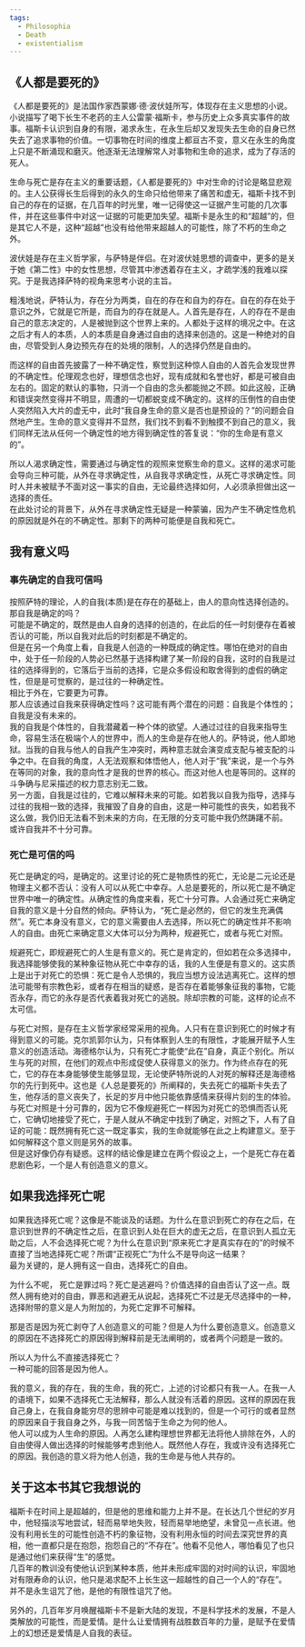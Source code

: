 ```yaml
---
tags:
  - Philosophia
  - Death
  - existentialism
---
```



## 《人都是要死的》

《人都是要死的》是法国作家西蒙娜·德·波伏娃所写，体现存在主义思想的小说。小说描写了喝下长生不老药的主人公雷蒙·福斯卡，参与历史上众多真实事件的故事。福斯卡认识到自身的有限，渴求永生，在永生后却又发现失去生命的自身已然失去了追求事物的价值。一切事物在时间的维度上都亘古不变，意义在永生的角度上只是不断涌现和磨灭。他逐渐无法理解常人对事物和生命的追求，成为了存活的死人。     

生命与死亡是存在主义的重要话题，《人都是要死的》中对生命的讨论是略显悲观的。主人公获得长生后得到的永久的生命只给他带来了痛苦和虚无，福斯卡找不到自己的存在的证据，在几百年的时光里，唯一记得使这一证据产生可能的几次事件，并在这些事件中对这一证据的可能更加失望。福斯卡是永生的和“超越”的，但是其它人不是，这种“超越”也没有给他带来超越人的可能性，除了不朽的生命之外。   

波伏娃是存在主义哲学家，与萨特是伴侣。在对波伏娃思想的调查中，更多的是关于她《第二性》中的女性思想，尽管其中渗透着存在主义，才疏学浅的我难以探究。于是我选择萨特的视角来思考小说的主旨。    

粗浅地说，萨特认为，存在分为两类，自在的存在和自为的存在。自在的存在处于意识之外，它就是它所是，而自为的存在就是人。人首先是存在，人的存在不是由自己的意志决定的，人是被抛到这个世界上来的。人都处于这样的境况之中。在这之后才有人的本质，人的本质是自身通过自由的选择来创造的。这是一种绝对的自由，尽管受到人身边预先存在的处境的限制，人的选择仍然是自由的。     

而这样的自由首先披露了一种不确定性，察觉到这种惊人自由的人首先会发现世界的不确定性。伦理观念也好，理想信念也好，现有成就和名誉也好，都是可被自由左右的。固定的默认的事物，只消一个自由的念头都能抛之不顾。如此这般，正确和错误突然变得并不明显，周遭的一切都蜕变成不确定的。这样的压倒性的自由使人突然陷入大片的虚无中，此时“我自身生命的意义是否也是预设的？”的问题会自然地产生。生命的意义变得并不显然，我们找不到看不到触摸不到自己的意义，我们同样无法从任何一个确定性的地方得到确定性的答复说：“你的生命是有意义的”。     

所以人渴求确定性，需要通过与确定性的观照来觉察生命的意义。这样的渴求可能会导向三种可能，从外在寻求确定性，从自我寻求确定性，从死亡寻求确定性。同时人并未被赋予不面对这一事实的自由，无论最终选择如何，人必须承担做出这一选择的责任。  
在此处讨论的背景下，从外在寻求确定性无疑是一种蒙骗，因为产生不确定性危机的原因就是外在的不确定性。那剩下的两种可能便是自我和死亡。    


## 我有意义吗

### 事先确定的自我可信吗

按照萨特的理论，人的自我(本质)是在存在的基础上，由人的意向性选择创造的。  
那自我是确定的吗？  
可能是不确定的，既然是由人自身的选择的创造的，在此后的任一时刻便存在着被否认的可能，所以自我对此后的时刻都是不确定的。   
但是在另一个角度上看，自我是人创造的一种既成的确定性。哪怕在绝对的自由中，处于任一阶段的人势必已然基于选择构建了某一阶段的自我，这时的自我是过往的选择得到的，它落后于当前的选择，它是众多假设和取舍得到的虚假的确定性，但是是可觉察的，是过往的一种确定性。    
相比于外在，它要更为可靠。   
那人应该通过自我来获得确定性吗？这可能有两个潜在的问题：自我是个体性的；自我是没有未来的。  
我的自我是个体性的，自我潜藏着一种个体的欲望。人通过过往的自我来指导生命，容易生活在极端个人的世界中，而人的生命是存在他人的。萨特说，他人即地狱。当我的自我与他人的自我产生冲突时，两种意志就会演变成支配与被支配的斗争之中。在自我的角度，人无法观察和体悟他人，他人对于“我”来说，是一个与外在等同的对象，我的意向性才是我的世界的核心。而这对他人也是等同的。这样的斗争确与尼采描述的权力意志别无二致。   
另一方面，自我是过往的，它难以解释未来的可能。如若我以自我为指导，选择与过往的我相一致的选择，我摧毁了自身的自由，这是一种可能性的丧失，如若我不这么做，我仍旧无法看不到未来的方向，在无限的分支可能中我仍然踌躇不前。   
或许自我并不十分可靠。


### 死亡是可信的吗

死亡是确定的吗，是确定的。这里讨论的死亡是物质性的死亡，无论是二元论还是物理主义都不否认：没有人可以从死亡中幸存。人总是要死的，所以死亡是不确定世界中唯一的确定性。从确定性的角度来看，死亡十分可靠。人会通过死亡来确定自我的意义是十分自然的倾向。萨特认为，“死亡是必然的，但它的发生充满偶然”。死亡本身没有意义，它的意义需要由人去选择，所以死亡的确定性并不影响人的自由。由死亡来确定意义大体可以分为两种，规避死亡，或者与死亡对照。    

规避死亡，即规避死亡的人生是有意义的。死亡是肯定的，但如若在众多选择中，我选择能够使我的某种象征物从死亡中幸存的话，我的人生便是有意义的。这实质上是出于对死亡的恐惧：死亡是令人恐惧的，我应当想方设法逃离死亡。这样的想法可能带有宗教色彩，或者存在相当的疑惑，是否存在着能够象征我的事物，它能否永存，而它的永存是否代表着我对死亡的逃脱。除却宗教的可能，这样的论点不太可信。   

与死亡对照，是存在主义哲学家经常采用的视角。人只有在意识到死亡的时候才有得到意义的可能。克尔凯郭尔认为，只有体察到人生的有限性，才能展开赋予人生意义的创造活动。海德格尔认为，只有死亡才能使“此在”自身，真正个别化。所以生与死的对照，在他们的观点中形成促使人获得意义的张力。作为终点存在的死亡，它的存在本身能够使生能够显现，无论使萨特所说的人对死的解释还是海德格尔的先行到死中。这也是《人总是要死的》所阐释的，失去死亡的福斯卡失去了生，他存活的意义丧失了，长足的岁月中他只能依靠感情来获得片刻的生的体验。   
与死亡对照是十分可靠的，因为它不像规避死亡一样因为对死亡的恐惧而否认死亡，它确切地接受了死亡，于是人就从不确定中找到了确定，对照之下，人有了自证的可能：既然拥有死亡这一既定事实，我的生命就能够在此之上构建意义。至于如何解释这个意义则是另外的故事。  
但是这好像仍存有疑惑。这样的结论像是建立在两个假设之上，一个是死亡存在着悲剧色彩，一个是人有创造意义的意义。   

## 如果我选择死亡呢

如果我选择死亡呢？这像是不能谈及的话题。为什么在意识到死亡的存在之后，在意识到世界的不确定性之后，在意识到人处在巨大的虚无之后，在意识到人孤立无助之后，人不会选择死亡呢？为什么在意识到“原来死亡才是真实存在的”的时候不直接了当地选择死亡呢？所谓“正视死亡”为什么不是导向这一结果？   
最为关键的，是人拥有这一自由，选择死亡的自由。   

为什么不呢，
死亡是罪过吗？死亡是逃避吗？价值选择的自由否认了这一点。既然人拥有绝对的自由，罪恶和逃避无从说起，选择死亡不过是无尽选择中的一种，选择附带的意义是人为附加的，为死亡定罪不可解释。   

那是否是因为死亡剥夺了人创造意义的可能？但是人为什么要创造意义。创造意义的原因在不选择死亡的原因得到解释前是无法阐明的，或者两个问题是一致的。   

所以人为什么不直接选择死亡？  
一种可能的回答是因为他人。  

我的意义，我的存在，我的生命，我的死亡，上述的讨论都只有我一人。在我一人的语境下，如果不选择死亡无法解释，那么人就没有活着的原因。这样的原因在我自己身上，在我自身能穷尽的思辨中可能是难以找到的，但是一个可行的或者显然的原因来自于我自身之外，与我一同苦恼于生命之为何的他人。  
他人可以成为人生命的原因。人再怎么建构理想世界都无法将他人排除在外，人的自由使得人做出选择的时候能够考虑到他人。既然他人存在，我或许没有选择死亡的原因。我创造的意义将为他人创造，我的生命是与他人共存的。    


## 关于这本书其它我想说的

福斯卡在时间上是超越的，但是他的思维和能力上并不是。在长达几个世纪的岁月中，他轻描淡写地尝试，轻而易举地失败，轻而易举地绝望，未曾见一点长进。他没有利用长生的可能性创造不朽的象征物，没有利用永恒的时间去深究世界的真相，他一直都只是在抱怨，抱怨自己的“不存在”。他看不见他人，哪怕看见了也只是通过他们来获得“生”的感觉。    
几百年的教训没有使他认识到某种本质，他并未形成牢固的对时间的认识，牢固地对有限寿命的认识，他只是渴求配不上长生这一超越性的自己一个人的“存在”。   
并不是永生诅咒了他，是他的有限性诅咒了他。  

另外的，几百年岁月唤醒福斯卡不是新大陆的发现，不是科学技术的发展，不是人类解放的可能性，而是爱情。是什么让爱情拥有战胜数百年的力量，是赋予在爱情上的幻想还是爱情是人自我的表征。    